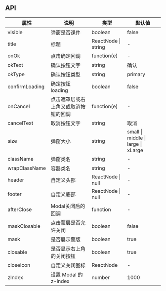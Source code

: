 ## API
| 属性 | 说明 | 类型 | 默认值 | 
| --- | --- | --- | --- | 
| visible | 弹窗是否课件 | boolean | false |
| title | 标题 | ReactNode \| string | - |
| onOk | 点击确定回调 | function(e) | - |
| okText | 确认按钮文字 | string | 确认 |
| okType | 确认按钮类型 | string | primary |
| confirmLoading | 确定按钮 loading | boolean | false |
| onCancel | 点击遮罩层或右上角叉或取消按钮的回调 | function(e) | - |
| cancelText | 取消按钮文字 | string | 取消 |
| size | 弹窗大小 | string | small \| middle \| large \| xLarge |
| className | 弹窗类名 | string | - |
| wrapClassName | 容器类名 | string | - |
| header | 自定义头部 | ReactNode \| null | - |
| footer | 自定义底部 | ReactNode \| null | - |
| afterClose | Modal关闭后的回调 | function | - |
| maskClosable | 点击蒙层是否允许关闭 | boolean | false |
| mask | 是否展示蒙版 | boolean | true |
| closable | 是否显示右上角的关闭按钮 | boolean | true |
| closeIcon | 自定义关闭图标 | ReactNode | - |
| zIndex | 设置 Modal 的 z-index | number | 1000 |
